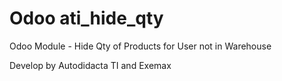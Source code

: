 # Odoo ati_hide_qty
Odoo Module - Hide Qty of Products for User not in Warehouse

Develop by Autodidacta TI and Exemax

